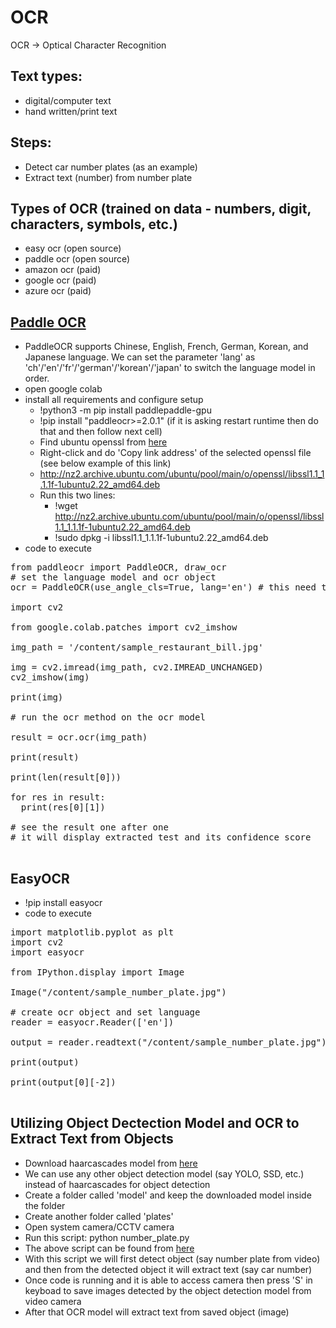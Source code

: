 # OCR

OCR -> Optical Character Recognition

## Text types:
- digital/computer text
- hand written/print text

## Steps:
- Detect car number plates (as an example)
- Extract text (number) from number plate

## Types of OCR (trained on data - numbers, digit, characters, symbols, etc.)
- easy ocr (open source)
- paddle ocr (open source)
- amazon ocr (paid)
- google ocr (paid)
- azure ocr (paid)


## [Paddle OCR](https://github.com/PaddlePaddle/PaddleOCR)
- PaddleOCR supports Chinese, English, French, German, Korean, and Japanese language. We can set the parameter 'lang' as 'ch'/'en'/'fr'/'german'/'korean'/'japan' to switch the language model in order.
- open google colab
- install all requirements and configure setup
    - !python3 -m pip install paddlepaddle-gpu
    - !pip install "paddleocr>=2.0.1" (if it is asking restart runtime then do that and then follow next cell)
    - Find ubuntu openssl from [here](http://nz2.archive.ubuntu.com/ubuntu/pool/main/o/openssl/?C=M;O=D)
    - Right-click and do 'Copy link address' of the selected openssl file (see below example of this link)
    - http://nz2.archive.ubuntu.com/ubuntu/pool/main/o/openssl/libssl1.1_1.1.1f-1ubuntu2.22_amd64.deb
    - Run this two lines: 
        - !wget http://nz2.archive.ubuntu.com/ubuntu/pool/main/o/openssl/libssl1.1_1.1.1f-1ubuntu2.22_amd64.deb
        - !sudo dpkg -i libssl1.1_1.1.1f-1ubuntu2.22_amd64.deb
- code to execute
<pre>
from paddleocr import PaddleOCR, draw_ocr
# set the language model and ocr object
ocr = PaddleOCR(use_angle_cls=True, lang='en') # this need to run only once to download 

import cv2

from google.colab.patches import cv2_imshow

img_path = '/content/sample_restaurant_bill.jpg'

img = cv2.imread(img_path, cv2.IMREAD_UNCHANGED)
cv2_imshow(img)

print(img)

# run the ocr method on the ocr model

result = ocr.ocr(img_path)

print(result)

print(len(result[0]))

for res in result:
  print(res[0][1]) 

# see the result one after one 
# it will display extracted test and its confidence score

</pre>


## EasyOCR
- !pip install easyocr
- code to execute
<pre>
import matplotlib.pyplot as plt
import cv2
import easyocr

from IPython.display import Image

Image("/content/sample_number_plate.jpg")

# create ocr object and set language
reader = easyocr.Reader(['en'])

output = reader.readtext("/content/sample_number_plate.jpg")

print(output)

print(output[0][-2])

</pre>


## Utilizing Object Dectection Model and OCR to Extract Text from Objects
- Download haarcascades model from [here](https://github.com/spmallick/mallick_cascades/tree/master/haarcascades)
- We can use any other object detection model (say YOLO, SSD, etc.) instead of haarcascades for object detection
- Create a folder called 'model' and keep the downloaded model inside the folder
- Create another folder called 'plates'
- Open system camera/CCTV camera
- Run this script: python number_plate.py 
- The above script can be found from [here](https://github.com/entbappy/Car-Number-Plates-Detection)
- With this script we will first detect object (say number plate from video) and then from the detected object it will extract text (say car number)
- Once code is running and it is able to access camera then press 'S' in keyboad to save images detected by the object detection model from video camera
- After that OCR model will extract text from saved object (image)